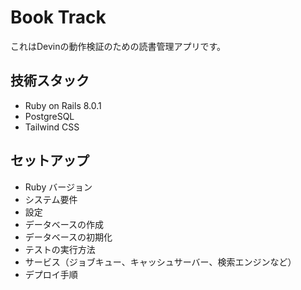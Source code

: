 # Book Track

これはDevinの動作検証のための読書管理アプリです。

## 技術スタック

* Ruby on Rails 8.0.1
* PostgreSQL
* Tailwind CSS

## セットアップ

* Ruby バージョン
* システム要件
* 設定
* データベースの作成
* データベースの初期化
* テストの実行方法
* サービス（ジョブキュー、キャッシュサーバー、検索エンジンなど）
* デプロイ手順

